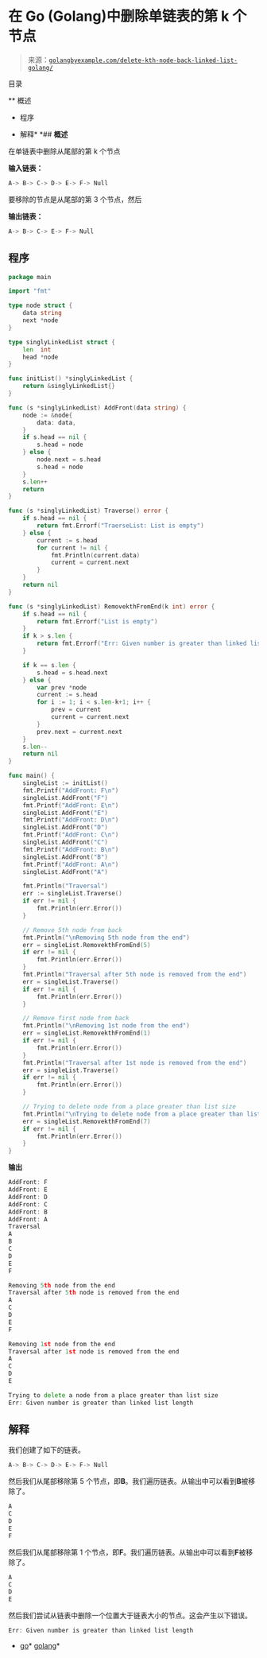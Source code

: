 <!--yml

分类：未分类

日期：2024-10-13 06:37:07

-->

# 在 Go (Golang)中删除单链表的第 k 个节点

> 来源：[`golangbyexample.com/delete-kth-node-back-linked-list-golang/`](https://golangbyexample.com/delete-kth-node-back-linked-list-golang/)

目录

**   概述

+   程序

+   解释*  *## **概述**

在单链表中删除从尾部的第 k 个节点

**输入链表：**

```go
A-> B-> C-> D-> E-> F-> Null
```

要移除的节点是从尾部的第 3 个节点，然后

**输出链表：**

```go
A-> B-> C-> E-> F-> Null
```

## **程序**

```go
package main

import "fmt"

type node struct {
	data string
	next *node
}

type singlyLinkedList struct {
	len  int
	head *node
}

func initList() *singlyLinkedList {
	return &singlyLinkedList{}
}

func (s *singlyLinkedList) AddFront(data string) {
	node := &node{
		data: data,
	}
	if s.head == nil {
		s.head = node
	} else {
		node.next = s.head
		s.head = node
	}
	s.len++
	return
}

func (s *singlyLinkedList) Traverse() error {
	if s.head == nil {
		return fmt.Errorf("TraerseList: List is empty")
	} else {
		current := s.head
		for current != nil {
			fmt.Println(current.data)
			current = current.next
		}
	}
	return nil
}

func (s *singlyLinkedList) RemovekthFromEnd(k int) error {
	if s.head == nil {
		return fmt.Errorf("List is empty")
	}
	if k > s.len {
		return fmt.Errorf("Err: Given number is greater than linked list length")
	}

	if k == s.len {
		s.head = s.head.next
	} else {
		var prev *node
		current := s.head
		for i := 1; i < s.len-k+1; i++ {
			prev = current
			current = current.next
		}
		prev.next = current.next
	}
	s.len--
	return nil
}

func main() {
	singleList := initList()
	fmt.Printf("AddFront: F\n")
	singleList.AddFront("F")
	fmt.Printf("AddFront: E\n")
	singleList.AddFront("E")
	fmt.Printf("AddFront: D\n")
	singleList.AddFront("D")
	fmt.Printf("AddFront: C\n")
	singleList.AddFront("C")
	fmt.Printf("AddFront: B\n")
	singleList.AddFront("B")
	fmt.Printf("AddFront: A\n")
	singleList.AddFront("A")

	fmt.Println("Traversal")
	err := singleList.Traverse()
	if err != nil {
		fmt.Println(err.Error())
	}

	// Remove 5th node from back
	fmt.Println("\nRemoving 5th node from the end")
	err = singleList.RemovekthFromEnd(5)
	if err != nil {
		fmt.Println(err.Error())
	}
	fmt.Println("Traversal after 5th node is removed from the end")
	err = singleList.Traverse()
	if err != nil {
		fmt.Println(err.Error())
	}

	// Remove first node from back
	fmt.Println("\nRemoving 1st node from the end")
	err = singleList.RemovekthFromEnd(1)
	if err != nil {
		fmt.Println(err.Error())
	}
	fmt.Println("Traversal after 1st node is removed from the end")
	err = singleList.Traverse()
	if err != nil {
		fmt.Println(err.Error())
	}

	// Trying to delete node from a place greater than list size
	fmt.Println("\nTrying to delete node from a place greater than list size")
	err = singleList.RemovekthFromEnd(7)
	if err != nil {
		fmt.Println(err.Error())
	}
}
```

**输出**

```go
AddFront: F
AddFront: E
AddFront: D
AddFront: C
AddFront: B
AddFront: A
Traversal
A
B
C
D
E
F

Removing 5th node from the end
Traversal after 5th node is removed from the end
A
C
D
E
F

Removing 1st node from the end
Traversal after 1st node is removed from the end
A
C
D
E

Trying to delete a node from a place greater than list size
Err: Given number is greater than linked list length
```

## **解释**

我们创建了如下的链表。

```go
A-> B-> C-> D-> E-> F-> Null
```

然后我们从尾部移除第 5 个节点，即**B**。我们遍历链表。从输出中可以看到**B**被移除了。

```go
A
C
D
E
F
```

然后我们从尾部移除第 1 个节点，即**F**。我们遍历链表。从输出中可以看到**F**被移除了。

```go
A
C
D
E
```

然后我们尝试从链表中删除一个位置大于链表大小的节点。这会产生以下错误。

```go
Err: Given number is greater than linked list length
```

+   [go](https://golangbyexample.com/tag/go/)*   [golang](https://golangbyexample.com/tag/golang/)*
